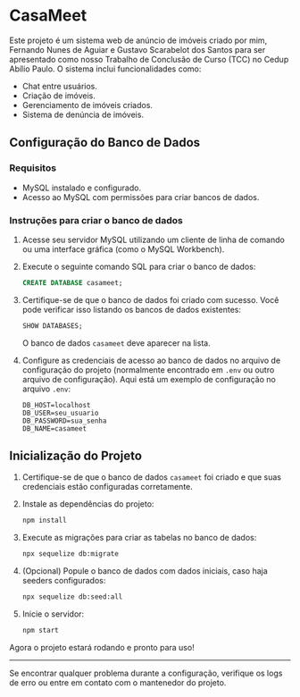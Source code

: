 # CasaMeet

Este projeto é um sistema web de anúncio de imóveis criado por mim, Fernando Nunes de Aguiar e Gustavo Scarabelot dos Santos para ser apresentado como nosso Trabalho de Conclusão de Curso (TCC) no Cedup Abílio Paulo. O sistema inclui funcionalidades como:

- Chat entre usuários.
- Criação de imóveis.
- Gerenciamento de imóveis criados.
- Sistema de denúncia de imóveis.

## Configuração do Banco de Dados

### Requisitos
- MySQL instalado e configurado.
- Acesso ao MySQL com permissões para criar bancos de dados.

### Instruções para criar o banco de dados
1. Acesse seu servidor MySQL utilizando um cliente de linha de comando ou uma interface gráfica (como o MySQL Workbench).

2. Execute o seguinte comando SQL para criar o banco de dados:
   ```sql
   CREATE DATABASE casameet;
   ```

3. Certifique-se de que o banco de dados foi criado com sucesso. Você pode verificar isso listando os bancos de dados existentes:
   ```sql
   SHOW DATABASES;
   ```
   O banco de dados `casameet` deve aparecer na lista.

4. Configure as credenciais de acesso ao banco de dados no arquivo de configuração do projeto (normalmente encontrado em `.env` ou outro arquivo de configuração). Aqui está um exemplo de configuração no arquivo `.env`:
   ```env
   DB_HOST=localhost
   DB_USER=seu_usuario
   DB_PASSWORD=sua_senha
   DB_NAME=casameet
   ```

## Inicialização do Projeto

1. Certifique-se de que o banco de dados `casameet` foi criado e que suas credenciais estão configuradas corretamente.

2. Instale as dependências do projeto:
   ```bash
   npm install
   ```

3. Execute as migrações para criar as tabelas no banco de dados:
   ```bash
   npx sequelize db:migrate
   ```

4. (Opcional) Popule o banco de dados com dados iniciais, caso haja seeders configurados:
   ```bash
   npx sequelize db:seed:all
   ```

5. Inicie o servidor:
   ```bash
   npm start
   ```

Agora o projeto estará rodando e pronto para uso!

---
Se encontrar qualquer problema durante a configuração, verifique os logs de erro ou entre em contato com o mantenedor do projeto.

